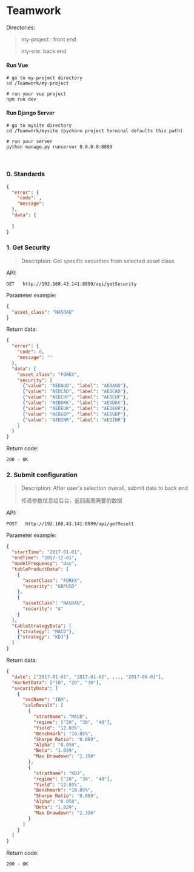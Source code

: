 # Teamwork
Directories:

>  my-project : front end
>
>  my-site: back end

#### Run Vue

```
# go to my-project directory
cd /Teamwork/my-project

# run your vue project
npm run dev
```

#### Run Django Server

```
# go to mysite directory
cd /Teamwork/mysite (pycharm project terminal defaults this path)

# run your server
python manage.py runserver 0.0.0.0:8899
```

<br>

### 0. Standards

```json
{
  "error": {
    "code": ,
    "message": 
  },
  "data": {
    
  }
}
```

### 1. Get Security

> Description: Get specific securities from selected asset class

API:

```son
GET   http://192.168.43.141:8899/api/getSecurity
```

Parameter example:

```json
{
  "asset_class": "NASDAQ"
}
```

Return data:

```json
{
  "error": {
    "code": 0,
    "message": ""
  },
  "data": {
    "asset_class": "FOREX", 
    "security": [
      {"value": "AEDAUD", "label": "AEDAUD"}, 
      {"value": "AEDCAD", "label": "AEDCAD"}, 
      {"value": "AEDCHF", "label": "AEDCHF"}, 
      {"value": "AEDDKK", "label": "AEDDKK"}, 
      {"value": "AEDEUR", "label": "AEDEUR"}, 
      {"value": "AEDGBP", "label": "AEDGBP"}, 
      {"value": "AEDINR", "label": "AEDINR"}
    ]
  }
}
```

Return code:

```son
200 - OK
```

### 2. Submit configuration

> Description: After user's selection overall, submit data to back end
>
> 传递参数信息给后台，返回画图需要的数据
>

API:

```son
POST   http://192.168.43.141:8899/api/getResult
```

Parameter example:

```json
{
  "startTime": "2017-01-01",
  "endTime": "2017-12-01",
  "modelFrequency": "day",
  "tableProductData": [
    {
      "assetClass": "FOREX",
      "security": "GBPUSD"
    },
    {
      "assetClass": "NASDAQ",
      "security": "A"
    }
  ],
  "tableStrategyData": [
    {"strategy": "MACD"},
    {"strategy": "KDJ"}
  ]
}
```

Return data:

```json
{
  "date": ["2017-01-01", "2017-01-02", ..., "2017-06-01"],
  "marketData": ["10", "20", "30"],
  "securityData": [
    {
      "secName": "IBM",
      "calcResult": [
        {
          "stratName": "MACD",
          "regime": ["20", "30", "40"],
          "Yield": "12.03%",
          "Benchmark": "10.05%",
          "Sharpe Ratio": "0.089",
          "Alpha": "0.058",
          "Beta": "1.029",
          "Max Drawdown": "2.390"
      	},
        {
          "stratName": "KDJ",
          "regime": ["20", "30", "40"],
          "Yield": "12.03%",
          "Benchmark": "10.05%",
          "Sharpe Ratio": "0.089",
          "Alpha": "0.058",
          "Beta": "1.029",
          "Max Drawdown": "2.390"
        }
      ]
  	}
  ]
}
```

Return code:

```son
200 - OK
```

